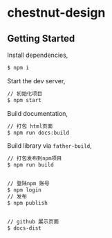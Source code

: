 # chestnut-design

## Getting Started

Install dependencies,

```bash
$ npm i
```

Start the dev server,

```bash
// 初始化项目
$ npm start
```

Build documentation,

```bash
// 打包 html页面
$ npm run docs:build
```

Build library via `father-build`,

```bash
// 打包发布到npm项目
$ npm run build
```


```bash

// 登陆npm 账号
$ npm login 
// 发布
$ npm publish 

```


```bash

// github 展示页面
$ docs-dist

```




